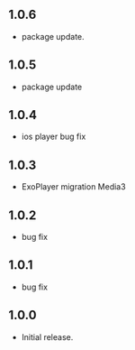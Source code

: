 ## 1.0.6

* package update. 

## 1.0.5

* package update

## 1.0.4

* ios player bug fix

## 1.0.3

* ExoPlayer migration Media3

## 1.0.2

* bug fix

## 1.0.1

* bug fix

## 1.0.0

* Initial release.
